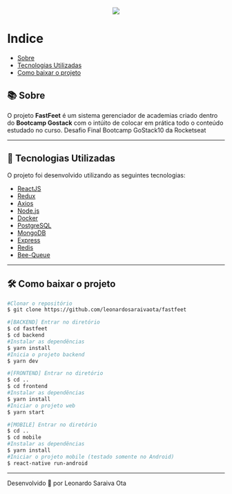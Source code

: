 <h1 align="center">
	<img src="https://ik.imagekit.io/hmgdzlqoqd/logofastfeet_AoQVehBfT.png" />
</h1>

# Indice
- [Sobre](#-sobre)
- [Tecnologias Utilizadas](#-tecnologias-utilizadas)
- [Como baixar o projeto](#-como-baixar-o-projeto)

## 📚 Sobre

O projeto **FastFeet** é um sistema gerenciador de academias criado dentro do **Bootcamp Gostack** com o intúito de colocar
em prática todo o conteúdo estudado no curso.
Desafio Final Bootcamp GoStack10 da Rocketseat

---

## 🚀 Tecnologias Utilizadas

O projeto foi desenvolvido utilizando as seguintes tecnologias:

- [ReactJS](https://reactjs.org)
- [Redux](https://redux.org)
- [Axios](https://github.com/axios)
- [Node.js](https://nodejs.org/en/)
- [Docker](https://www.docker.com/)
- [PostgreSQL](https://www.postgresql.org/)
- [MongoDB](https://www.mongodb.com/)
- [Express](https://github.com/expressjs/express)
- [Redis](https://redis.io/)
- [Bee-Queue](https://github.com/bee-queue/bee-queue)

---

## 🛠 Como baixar o projeto

```bash
#Clonar o repositório
$ git clone https://github.com/leonardosaraivaota/fastfeet

#[BACKEND] Entrar no diretório
$ cd fastfeet
$ cd backend
#Instalar as dependências
$ yarn install
#Inicia o projeto backend
$ yarn dev

#[FRONTEND] Entrar no diretório
$ cd ..
$ cd frontend
#Instalar as dependências
$ yarn install
#Iniciar o projeto web
$ yarn start

#[MOBILE] Entrar no diretório
$ cd ..
$ cd mobile
#Instalar as dependências
$ yarn install
#Iniciar o projeto mobile (testado somente no Android)
$ react-native run-android

```

---

Desenvolvido 💜 por Leonardo Saraiva Ota

